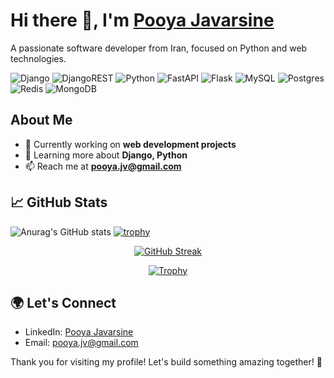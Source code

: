 # Hi there 👋, I'm [Pooya Javarsine](https://github.com/pooya-jvr)

A passionate software developer from Iran, focused on Python and web technologies.

![Django](https://img.shields.io/badge/django-%23092E20.svg?style=for-the-badge&logo=django&logoColor=white)
![DjangoREST](https://img.shields.io/badge/DJANGO-REST-ff1709?style=for-the-badge&logo=django&logoColor=white&color=ff1709&labelColor=gray)
![Python](https://img.shields.io/badge/python-3670A0?style=for-the-badge&logo=python&logoColor=ffdd54)
![FastAPI](https://img.shields.io/badge/FastAPI-005571?style=for-the-badge&logo=fastapi)
![Flask](https://img.shields.io/badge/flask-%23000.svg?style=for-the-badge&logo=flask&logoColor=white)
![MySQL](https://img.shields.io/badge/mysql-4479A1.svg?style=for-the-badge&logo=mysql&logoColor=white)
![Postgres](https://img.shields.io/badge/postgres-%23316192.svg?style=for-the-badge&logo=postgresql&logoColor=white)
![Redis](https://img.shields.io/badge/redis-%23DD0031.svg?style=for-the-badge&logo=redis&logoColor=white)
![MongoDB](https://img.shields.io/badge/MongoDB-%234ea94b.svg?style=for-the-badge&logo=mongodb&logoColor=white)

## About Me

- 🔭 Currently working on **web development projects**
- 🌱 Learning more about **Django, Python**
- 📫 Reach me at **pooya.jv@gmail.com**

## 📈 GitHub Stats
![Anurag's GitHub stats](https://github-readme-stats.vercel.app/api?username=anuraghazra&show_icons=true&theme=radical)
[![trophy](https://github-profile-trophy.vercel.app/?username=pooya-jvr)](https://github.com/pooya-jvr)

<p align="center">
  <a href="https://git.io/streak-stats">
    <img src="https://streak-stats.demolab.com/?user=pooya-jvr" alt="GitHub Streak">
  </a>
</p>

<p align="center">
  <a href="https://github.com/pooya-jvr">
    <img src="https://github-profile-trophy.vercel.app/?username=pooya-jvr" alt="Trophy">
  </a>
</p>


## 🌍 Let's Connect

- LinkedIn: [Pooya Javarsine](www.linkedin.com/in/pooya-javarsine-75b574243)
- Email: [pooya.jv@gmail.com](mailto:pooya.jv@gmail.com)

Thank you for visiting my profile! Let's build something amazing together! 🚀

